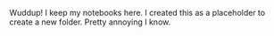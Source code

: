 Wuddup!
I keep my notebooks here.
I created this as a placeholder to create a new folder.
Pretty annoying I know.
